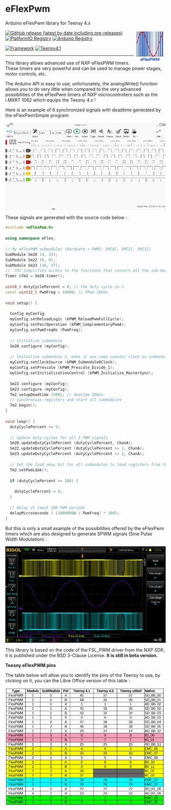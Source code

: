# eFlexPwm
Arduino eFlexPwm library for Teensy 4.x

<a href="https://www.nxp.com/docs/en/application-note/AN4485.pdf">
  <img src="https://raw.githubusercontent.com/epsilonrt/eFlexPwm/master/extras/images/eflexpwm_logo_small.png" alt="eFlexPwm Logo" align="right" valign="top">
</a>

[![GitHub release (latest by date including pre-releases)](https://img.shields.io/github/v/release/epsilonrt/eFlexPwm?include_prereleases)](https://github.com/epsilonrt/eFlexPwm/releases) 
[![PlatformIO Registry](https://badges.registry.platformio.org/packages/epsilonrt/library/eFlexPwm.svg)](https://registry.platformio.org/libraries/epsilonrt/eFlexPwm) 
[![Arduino Registry](https://www.ardu-badge.com/badge/eFlexPwm.svg)](https://www.arduinolibraries.info/libraries/e-flex-pwm) 


[![Framework](https://img.shields.io/badge/Framework-Arduino-blue)](https://www.arduino.cc/)
[![Teensy4.1](https://github.com/epsilonrt/eFlexPwm/actions/workflows/build_teensy41.yml/badge.svg)](https://github.com/epsilonrt/eFlexPwm/actions/workflows/build_teensy41.yml) 

---

This library allows advanced use of NXP eFlexPWM timers. These timers are very powerful and can be used to manage power stages, motor controls, etc.

The Arduino API is easy to use, unfortunately, the analogWrite() function allows you to do very little when compared to the very advanced possibilities of the eFlexPwm timers of NXP microcontrollers such as the i.MXRT 1062 which equips the Teesny 4.x !

Here is an example of 6 synchronized signals with deadtime generated by the eFlexPwmSimple program:

<img src="https://raw.githubusercontent.com/epsilonrt/eFlexPwm/master/extras/images/dslogic_example_simple.png" alt="DsLogic View" align="center" width="800">


These signals are generated with the source code below :

```cpp
#include <eFlexPwm.h>

using namespace eFlex;

// My eFlexPWM submodules (Hardware > PWM2: SM[0], SM[2], SM[3])
SubModule Sm20 (4, 33);
SubModule Sm22 (6, 9);
SubModule Sm23 (36, 37);
//  Tm2 simplifies access to the functions that concern all the sub-modules
Timer &Tm2 = Sm20.timer();

uint8_t dutyCyclePercent = 0; // the duty cycle in %
const uint32_t PwmFreq = 18000; // FPwm 18kHz

void setup() {

  Config myConfig;
  myConfig.setReloadLogic (kPWM_ReloadPwmFullCycle);
  myConfig.setPairOperation (kPWM_ComplementaryPwmA);
  myConfig.setPwmFreqHz (PwmFreq); 

  // Initialize submodule
  Sm20.configure (myConfig);

  // Initialize submodule 2, make it use same counter clock as submodule 0. 
  myConfig.setClockSource (kPWM_Submodule0Clock);
  myConfig.setPrescale (kPWM_Prescale_Divide_1);
  myConfig.setInitializationControl (kPWM_Initialize_MasterSync);

  Sm22.configure (myConfig);
  Sm23.configure (myConfig);
  Tm2.setupDeadtime (500); // deatime 500ns
  // synchronize registers and start all submodules
  Tm2.begin();
}

void loop() {
  dutyCyclePercent += 5;

  // Update duty cycles for all 3 PWM signals
  Sm20.updateDutyCyclePercent (dutyCyclePercent, ChanA);
  Sm22.updateDutyCyclePercent (dutyCyclePercent >> 1, ChanA);
  Sm23.updateDutyCyclePercent (dutyCyclePercent >> 2, ChanA);

  // Set the load okay bit for all submodules to load registers from their buffer
  Tm2.setPwmLdok();

  if (dutyCyclePercent >= 100) {
    
    dutyCyclePercent = 5;
  }

  // Delay at least 100 PWM periods
  delayMicroseconds ( (1000000U / PwmFreq) * 100);
}
```

But this is only a small example of the possibilities offered by the eFlexPwm timers which are also designed to generate SPWM signals (Sine Pulse Width Modulation) :

<img src="https://raw.githubusercontent.com/epsilonrt/eFlexPwm/master/extras/images/rigol_single_phase_inverter_400hz.png" alt="Rigol View" align="center" width="800">


This library is based on the code of the FSL_PWM driver from the NXP SDK, it is published under the BSD 3-Clause License. **It is still in beta version.**

**Teesny eFlexPWM pins**

The table below will allow you to identify the pins of the Teensy to use, by clicking on it, you can the Libre Office version of this table :

<a href="https://github.com/epsilonrt/eFlexPwm/raw/master/extras/doc/TeensyPwmPins.ods">
  <img src="https://raw.githubusercontent.com/epsilonrt/eFlexPwm/master/extras/images/teensy-eflexpwm-pin.png" alt="Teesny eFlexPWM pins" align="center" width="500">
</a>

